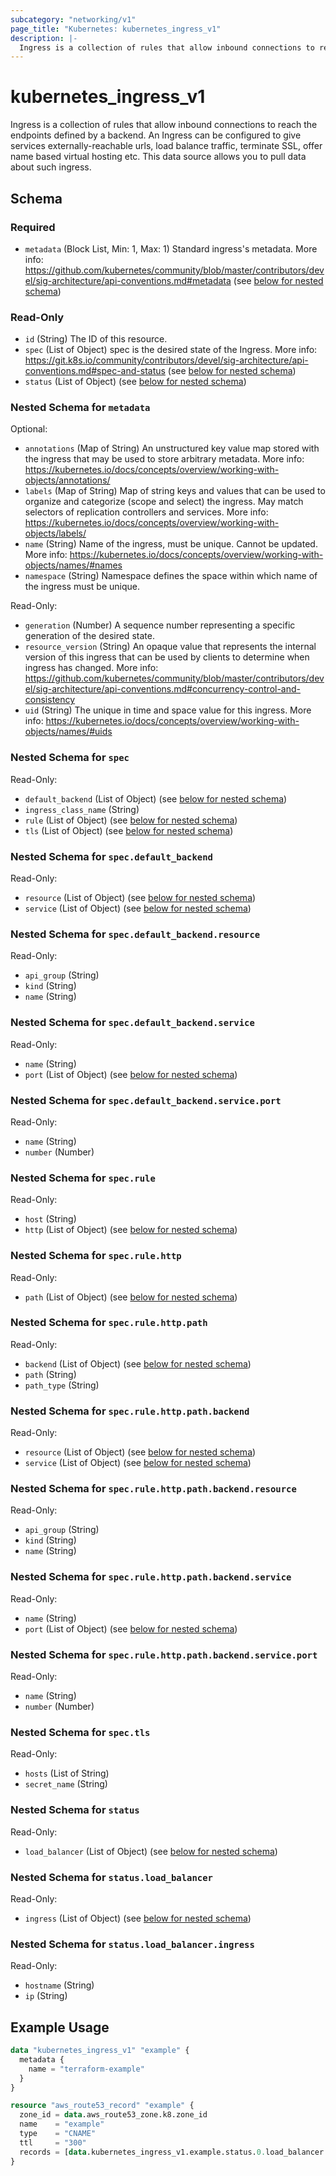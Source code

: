 ```yaml
---
subcategory: "networking/v1"
page_title: "Kubernetes: kubernetes_ingress_v1"
description: |-
  Ingress is a collection of rules that allow inbound connections to reach the endpoints defined by a backend. An Ingress can be configured to give services externally-reachable urls, load balance traffic, terminate SSL, offer name based virtual hosting etc.
---
```


# kubernetes_ingress_v1

Ingress is a collection of rules that allow inbound connections to reach the endpoints defined by a backend. An Ingress can be configured to give services externally-reachable urls, load balance traffic, terminate SSL, offer name based virtual hosting etc. This data source allows you to pull data about such ingress.

<!-- schema generated by tfplugindocs -->
## Schema

### Required

- `metadata` (Block List, Min: 1, Max: 1) Standard ingress's metadata. More info: https://github.com/kubernetes/community/blob/master/contributors/devel/sig-architecture/api-conventions.md#metadata (see [below for nested schema](#nestedblock--metadata))

### Read-Only

- `id` (String) The ID of this resource.
- `spec` (List of Object) spec is the desired state of the Ingress. More info: https://git.k8s.io/community/contributors/devel/sig-architecture/api-conventions.md#spec-and-status (see [below for nested schema](#nestedatt--spec))
- `status` (List of Object) (see [below for nested schema](#nestedatt--status))

<a id="nestedblock--metadata"></a>
### Nested Schema for `metadata`

Optional:

- `annotations` (Map of String) An unstructured key value map stored with the ingress that may be used to store arbitrary metadata. More info: https://kubernetes.io/docs/concepts/overview/working-with-objects/annotations/
- `labels` (Map of String) Map of string keys and values that can be used to organize and categorize (scope and select) the ingress. May match selectors of replication controllers and services. More info: https://kubernetes.io/docs/concepts/overview/working-with-objects/labels/
- `name` (String) Name of the ingress, must be unique. Cannot be updated. More info: https://kubernetes.io/docs/concepts/overview/working-with-objects/names/#names
- `namespace` (String) Namespace defines the space within which name of the ingress must be unique.

Read-Only:

- `generation` (Number) A sequence number representing a specific generation of the desired state.
- `resource_version` (String) An opaque value that represents the internal version of this ingress that can be used by clients to determine when ingress has changed. More info: https://github.com/kubernetes/community/blob/master/contributors/devel/sig-architecture/api-conventions.md#concurrency-control-and-consistency
- `uid` (String) The unique in time and space value for this ingress. More info: https://kubernetes.io/docs/concepts/overview/working-with-objects/names/#uids


<a id="nestedatt--spec"></a>
### Nested Schema for `spec`

Read-Only:

- `default_backend` (List of Object) (see [below for nested schema](#nestedobjatt--spec--default_backend))
- `ingress_class_name` (String)
- `rule` (List of Object) (see [below for nested schema](#nestedobjatt--spec--rule))
- `tls` (List of Object) (see [below for nested schema](#nestedobjatt--spec--tls))

<a id="nestedobjatt--spec--default_backend"></a>
### Nested Schema for `spec.default_backend`

Read-Only:

- `resource` (List of Object) (see [below for nested schema](#nestedobjatt--spec--default_backend--resource))
- `service` (List of Object) (see [below for nested schema](#nestedobjatt--spec--default_backend--service))

<a id="nestedobjatt--spec--default_backend--resource"></a>
### Nested Schema for `spec.default_backend.resource`

Read-Only:

- `api_group` (String)
- `kind` (String)
- `name` (String)


<a id="nestedobjatt--spec--default_backend--service"></a>
### Nested Schema for `spec.default_backend.service`

Read-Only:

- `name` (String)
- `port` (List of Object) (see [below for nested schema](#nestedobjatt--spec--default_backend--service--port))

<a id="nestedobjatt--spec--default_backend--service--port"></a>
### Nested Schema for `spec.default_backend.service.port`

Read-Only:

- `name` (String)
- `number` (Number)




<a id="nestedobjatt--spec--rule"></a>
### Nested Schema for `spec.rule`

Read-Only:

- `host` (String)
- `http` (List of Object) (see [below for nested schema](#nestedobjatt--spec--rule--http))

<a id="nestedobjatt--spec--rule--http"></a>
### Nested Schema for `spec.rule.http`

Read-Only:

- `path` (List of Object) (see [below for nested schema](#nestedobjatt--spec--rule--http--path))

<a id="nestedobjatt--spec--rule--http--path"></a>
### Nested Schema for `spec.rule.http.path`

Read-Only:

- `backend` (List of Object) (see [below for nested schema](#nestedobjatt--spec--rule--http--path--backend))
- `path` (String)
- `path_type` (String)

<a id="nestedobjatt--spec--rule--http--path--backend"></a>
### Nested Schema for `spec.rule.http.path.backend`

Read-Only:

- `resource` (List of Object) (see [below for nested schema](#nestedobjatt--spec--rule--http--path--backend--resource))
- `service` (List of Object) (see [below for nested schema](#nestedobjatt--spec--rule--http--path--backend--service))

<a id="nestedobjatt--spec--rule--http--path--backend--resource"></a>
### Nested Schema for `spec.rule.http.path.backend.resource`

Read-Only:

- `api_group` (String)
- `kind` (String)
- `name` (String)


<a id="nestedobjatt--spec--rule--http--path--backend--service"></a>
### Nested Schema for `spec.rule.http.path.backend.service`

Read-Only:

- `name` (String)
- `port` (List of Object) (see [below for nested schema](#nestedobjatt--spec--rule--http--path--backend--service--port))

<a id="nestedobjatt--spec--rule--http--path--backend--service--port"></a>
### Nested Schema for `spec.rule.http.path.backend.service.port`

Read-Only:

- `name` (String)
- `number` (Number)







<a id="nestedobjatt--spec--tls"></a>
### Nested Schema for `spec.tls`

Read-Only:

- `hosts` (List of String)
- `secret_name` (String)



<a id="nestedatt--status"></a>
### Nested Schema for `status`

Read-Only:

- `load_balancer` (List of Object) (see [below for nested schema](#nestedobjatt--status--load_balancer))

<a id="nestedobjatt--status--load_balancer"></a>
### Nested Schema for `status.load_balancer`

Read-Only:

- `ingress` (List of Object) (see [below for nested schema](#nestedobjatt--status--load_balancer--ingress))

<a id="nestedobjatt--status--load_balancer--ingress"></a>
### Nested Schema for `status.load_balancer.ingress`

Read-Only:

- `hostname` (String)
- `ip` (String)




 

## Example Usage

```terraform
data "kubernetes_ingress_v1" "example" {
  metadata {
    name = "terraform-example"
  }
}

resource "aws_route53_record" "example" {
  zone_id = data.aws_route53_zone.k8.zone_id
  name    = "example"
  type    = "CNAME"
  ttl     = "300"
  records = [data.kubernetes_ingress_v1.example.status.0.load_balancer.0.ingress.0.hostname]
}
```
